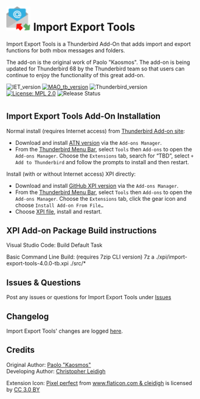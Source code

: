 # ![IET icon] Import Export Tools

Import Export Tools is a Thunderbird Add-On that adds import and export functions for both mbox messages and folders.

The add-on is the original work of Paolo "Kaosmos".  The add-on is being updated for Thunderbird 68 by the Thunderbird team so that users can continue to enjoy the functionality of this great add-on.

![IET_version](https://img.shields.io/badge/version-v4.0.0-darkorange.png?label=ImportExportTools)
[![MAO_tb_version](https://img.shields.io/badge/version-v4.0.0-blue.png?label=Thunderbird%20Add-On)](https://addons.thunderbird.net/en-US/thunderbird/addon/)
![Thunderbird_version](https://img.shields.io/badge/version-v60.0--68.*-blue.png?label=Thunderbird)
[![License: MPL 2.0](https://img.shields.io/badge/License-GPL%203.0-red.png)](https://opensource.org/licenses/MPL-2.0)
![Release Status](https://img.shields.io/badge/Release%20Status-v4.0.0%20In%20Progress-brightgreen.png)
#

## Import Export Tools Add-On Installation


Normal install (requires Internet access) from [Thunderbird Add-on site](https://addons.thunderbird.net/):
- Download and install [ATN version](https://addons.thunderbird.net/addon/import-export-tools2/) via the ``Add-ons Manager``.
- From the [Thunderbird Menu Bar](https://support.mozilla.org/en-US/kb/display-thunderbird-menus-and-toolbar), select ``Tools`` then ``Add-ons`` to open the ``Add-ons Manager``. Choose the ``Extensions`` tab, search for “TBD”, select ``+ Add to Thunderbird`` and follow the prompts to install and then restart.

Install (with or without Internet access) XPI directly:
- Download and install [GitHub XPI version](xpi) via the ``Add-ons Manager``.
- From the [Thunderbird Menu Bar](https://support.mozilla.org/en-US/kb/display-thunderbird-menus-and-toolbar), select ``Tools`` then ``Add-ons`` to open the ``Add-ons Manager``. Choose the ``Extensions`` tab, click the gear icon and choose ``Install Add-on From File…``
- Choose [XPI file](xpi), install and restart.

## XPI Add-on Package Build instructions

Visual Studio Code:
 Build Default Task

Basic Command Line Build: (requires 7zip CLI version)
7z a ./xpi/import-export-tools-4.0.0-tb.xpi ./src/*

## Issues & Questions
Post any issues or questions for Import Export Tools under [Issues](https://github.com/thundernest/import-export-tools/issues)

## Changelog
 Import Export Tools' changes are logged [here](CHANGELOG.md).

## Credits
Original Author: [Paolo "Kaosmos"](https://addons.thunderbird.net/en-US/thunderbird/user/Paolo_Kaosmos/)  
Developing Author: [Christopher Leidigh](https://github.com/cleidigh/)  

<html>
<div>Extension Icon: <a href="https://www.flaticon.com/authors/pixel-perfect" title="Pixel perfect">Pixel perfect</a> from <a href="https://www.flaticon.com/"                 title="Flaticon">www.flaticon.com & cleidigh</a> is licensed by <a href="http://creativecommons.org/licenses/by/3.0/"                 title="Creative Commons BY 3.0" target="_blank">CC 3.0 BY</a></div>
</html>

[IET icon]: rep-resources/images/import-export-tools-ng-icon-64px.png 
